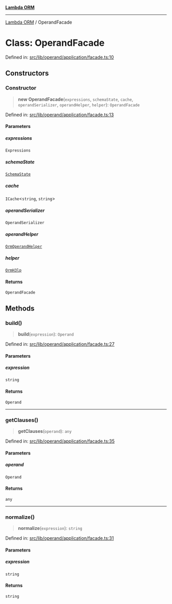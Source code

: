 [**Lambda ORM**](../README.md)

***

[Lambda ORM](../README.md) / OperandFacade

# Class: OperandFacade

Defined in: [src/lib/operand/application/facade.ts:10](https://github.com/lambda-orm/lambdaorm/blob/d7eed5bd6f40e7e5946b35121d5564379ef251ff/src/lib/operand/application/facade.ts#L10)

## Constructors

### Constructor

> **new OperandFacade**(`expressions`, `schemaState`, `cache`, `operandSerializer`, `operandHelper`, `helper`): `OperandFacade`

Defined in: [src/lib/operand/application/facade.ts:13](https://github.com/lambda-orm/lambdaorm/blob/d7eed5bd6f40e7e5946b35121d5564379ef251ff/src/lib/operand/application/facade.ts#L13)

#### Parameters

##### expressions

`Expressions`

##### schemaState

[`SchemaState`](SchemaState.md)

##### cache

`ICache`\<`string`, `string`\>

##### operandSerializer

`OperandSerializer`

##### operandHelper

[`OrmOperandHelper`](OrmOperandHelper.md)

##### helper

[`OrmH3lp`](OrmH3lp.md)

#### Returns

`OperandFacade`

## Methods

### build()

> **build**(`expression`): `Operand`

Defined in: [src/lib/operand/application/facade.ts:27](https://github.com/lambda-orm/lambdaorm/blob/d7eed5bd6f40e7e5946b35121d5564379ef251ff/src/lib/operand/application/facade.ts#L27)

#### Parameters

##### expression

`string`

#### Returns

`Operand`

***

### getClauses()

> **getClauses**(`operand`): `any`

Defined in: [src/lib/operand/application/facade.ts:35](https://github.com/lambda-orm/lambdaorm/blob/d7eed5bd6f40e7e5946b35121d5564379ef251ff/src/lib/operand/application/facade.ts#L35)

#### Parameters

##### operand

`Operand`

#### Returns

`any`

***

### normalize()

> **normalize**(`expression`): `string`

Defined in: [src/lib/operand/application/facade.ts:31](https://github.com/lambda-orm/lambdaorm/blob/d7eed5bd6f40e7e5946b35121d5564379ef251ff/src/lib/operand/application/facade.ts#L31)

#### Parameters

##### expression

`string`

#### Returns

`string`
